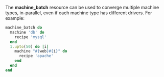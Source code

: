 The **machine_batch** resource can be used to converge multiple machine
types, in-parallel, even if each machine type has different drivers. For
example:

``` ruby
machine_batch do
  machine 'db' do
    recipe 'mysql'
  end
  1.upto(50) do |i|
    machine "#{web}#{i}" do
      recipe 'apache'
    end
  end
end
```
